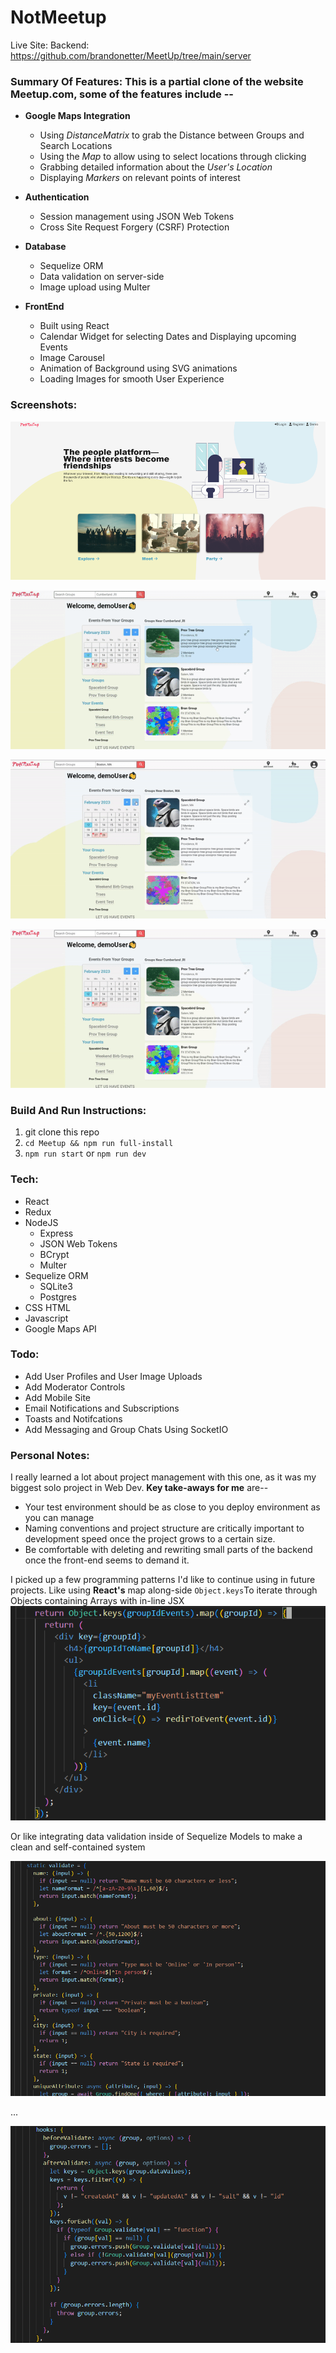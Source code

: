 # NotMeetup

Live Site:
Backend: https://github.com/brandonetter/MeetUp/tree/main/server

### Summary Of Features: This is a partial clone of the website Meetup.com, some of the features include --

- **Google Maps Integration**

  - Using _DistanceMatrix_ to grab the Distance between Groups and Search Locations
  - Using the _Map_ to allow using to select locations through clicking
  - Grabbing detailed information about the _User's Location_
  - Displaying _Markers_ on relevant points of interest

- **Authentication**

  - Session management using JSON Web Tokens
  - Cross Site Request Forgery (CSRF) Protection

- **Database**
  - Sequelize ORM
  - Data validation on server-side
  - Image upload using Multer
- **FrontEnd**
  - Built using React
  - Calendar Widget for selecting Dates and Displaying upcoming Events
  - Image Carousel
  - Animation of Background using SVG animations
  - Loading Images for smooth User Experience

### Screenshots:

![landing](./DemoImages/landing.png)

![demo1](./DemoImages/mapDemo.gif)

![demo2](./DemoImages/eventPopupDemo.gif)

![demo3](./DemoImages/distanceDemo.gif)

### Build And Run Instructions:

1.  git clone this repo
2.  `cd Meetup && npm run full-install`
3.  `npm run start` or `npm run dev`

### Tech:

- React
- Redux
- NodeJS
  - Express
  - JSON Web Tokens
  - BCrypt
  - Multer
- Sequelize ORM
  - SQLite3
  - Postgres
- CSS HTML
- Javascript
- Google Maps API

### Todo:

- Add User Profiles and User Image Uploads
- Add Moderator Controls
- Add Mobile Site
- Email Notifications and Subscriptions
- Toasts and Notifcations
- Add Messaging and Group Chats Using SocketIO

### Personal Notes:

I really learned a lot about project management with this one, as it was my biggest solo project in Web Dev. **Key take-aways for me** are--

- Your test environment should be as close to you deploy environment as you can manage
- Naming conventions and project structure are critically important to development speed once the project grows to a certain size.
- Be comfortable with deleting and rewriting small parts of the backend once the front-end seems to demand it.

I picked up a few programming patterns I'd like to continue using in future projects.
Like using **React's** map along-side `Object.keys`To iterate through Objects containing Arrays with in-line JSX
![inline](./DemoImages/keysMap.png)

Or like integrating data validation inside of Sequelize Models to make a clean and self-contained system

![valid1](./DemoImages/validate1.png)

...

![valid2](./DemoImages/validate2.png)
